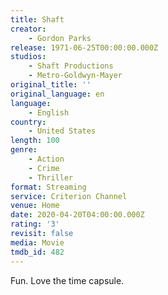 ```yaml
---
title: Shaft
creator:
    - Gordon Parks
release: 1971-06-25T00:00:00.000Z
studios:
    - Shaft Productions
    - Metro-Goldwyn-Mayer
original_title: ''
original_language: en
language:
    - English
country:
    - United States
length: 100
genre:
    - Action
    - Crime
    - Thriller
format: Streaming
service: Criterion Channel
venue: Home
date: 2020-04-20T04:00:00.000Z
rating: '3'
revisit: false
media: Movie
tmdb_id: 482
---
```


Fun. Love the time capsule.
